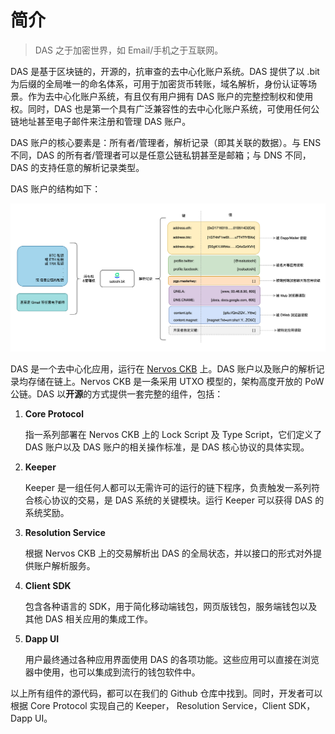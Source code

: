 # 简介

> DAS 之于加密世界，如 Email/手机之于互联网。



DAS 是基于区块链的，开源的，抗审查的去中心化账户系统。DAS 提供了以 .bit 为后缀的全局唯一的命名体系，可用于加密货币转账，域名解析，身份认证等场景。作为去中心化账户系统，有且仅有用户拥有 DAS 账户的完整控制权和使用权。同时，DAS 也是第一个具有广泛兼容性的去中心化账户系统，可使用任何公链地址甚至电子邮件来注册和管理 DAS 账户。



DAS 账户的核心要素是：所有者/管理者，解析记录（即其关联的数据）。与 ENS 不同，DAS 的所有者/管理者可以是任意公链私钥甚至是邮箱；与 DNS 不同，DAS 的支持任意的解析记录类型。



DAS 账户的结构如下：

![image-20210620235503516](image-20210620235503516.png)



DAS 是一个去中心化应用，运行在 [Nervos CKB](https://www.nervos.org/) 上。DAS 账户以及账户的解析记录均存储在链上。Nervos CKB 是一条采用 UTXO 模型的，架构高度开放的 PoW 公链。DAS 以**开源**的方式提供一套完整的组件，包括：

1. **Core Protocol**

   指一系列部署在 Nervos CKB 上的 Lock Script 及 Type Script，它们定义了 DAS 账户以及 DAS 账户的相关操作标准，是 DAS 核心协议的具体实现。

2. **Keeper**

   Keeper 是一组任何人都可以无需许可的运行的链下程序，负责触发一系列符合核心协议的交易，是 DAS 系统的关键模块。运行 Keeper 可以获得 DAS 的系统奖励。

3. **Resolution Service**

   根据 Nervos CKB 上的交易解析出 DAS 的全局状态，并以接口的形式对外提供账户解析服务。

4. **Client SDK**

   包含各种语言的 SDK，用于简化移动端钱包，网页版钱包，服务端钱包以及其他 DAS 相关应用的集成工作。

5. **Dapp UI**

   用户最终通过各种应用界面使用 DAS 的各项功能。这些应用可以直接在浏览器中使用，也可以集成到流行的钱包软件中。





以上所有组件的源代码，都可以在我们的 Github 仓库中找到。同时，开发者可以根据 Core Protocol 实现自己的 Keeper， Resolution Service，Client SDK，Dapp UI。













